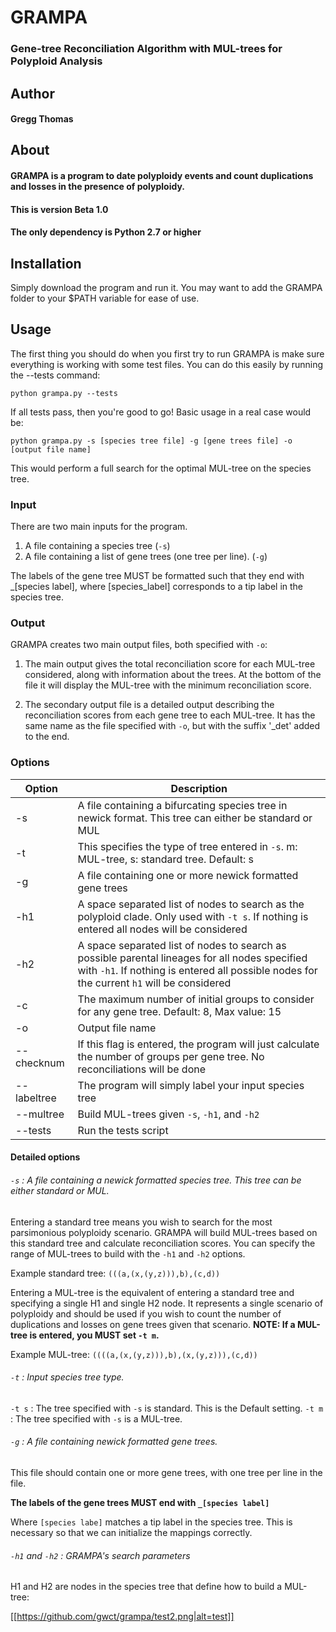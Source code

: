 # GRAMPA
### Gene-tree Reconciliation Algorithm with MUL-trees for Polyploid Analysis

## Author
#### Gregg Thomas

## About

#### GRAMPA is a program to date polyploidy events and count duplications and losses in the presence of polyploidy.

#### This is version Beta 1.0
#### The only dependency is Python 2.7 or higher

## Installation

Simply download the program and run it. You may want to add the GRAMPA folder to your $PATH variable for ease of use.

## Usage

The first thing you should do when you first try to run GRAMPA is make sure everything is working with some test files. You can do this easily by running the --tests command:

`python grampa.py --tests`

If all tests pass, then you're good to go! Basic usage in a real case would be:

`python grampa.py -s [species tree file] -g [gene trees file] -o [output file name]`

This would perform a full search for the optimal MUL-tree on the species tree.

### Input

There are two main inputs for the program. 

1. A file containing a species tree (`-s`)
2. A file containing a list of gene trees (one tree per line). (`-g`)

The labels of the gene tree MUST be formatted such that they end with _[species label], where [species_label] corresponds to a tip label in the species tree.

### Output

GRAMPA creates two main output files, both specified with `-o`: 

1. The main output gives the total reconciliation score for each MUL-tree considered, along with information about the trees. At the bottom of the file it will display the MUL-tree with the minimum reconciliation score.

2. The secondary output file is a detailed output describing the reconciliation scores from each gene tree to each MUL-tree. It has the same name as the file specified with `-o`, but with the suffix '_det' added to the end.

### Options

| Option | Description | 
| ------ | ----------- |
| -s | A file containing a bifurcating species tree in newick format. This tree can either be standard or MUL |
| -t | This specifies the type of tree entered in `-s`. m: MUL-tree, s: standard tree. Default: s |
| -g | A file containing one or more newick formatted gene trees |
| -h1 | A space separated list of nodes to search as the polyploid clade. Only used with `-t s`. If nothing is entered all nodes will be considered |
| -h2 | A space separated list of nodes to search as possible parental lineages for all nodes specified with `-h1`. If nothing is entered all possible nodes for the current `h1` will be considered |
| -c | The maximum number of initial groups to consider for any gene tree. Default: 8, Max value: 15 |
| -o | Output file name |
| --checknum | If this flag is entered, the program will just calculate the number of groups per gene tree. No reconciliations will be done |
| --labeltree | The program will simply label your input species tree |
| --multree | Build MUL-trees given `-s`, `-h1`, and `-h2` |
| --tests | Run the tests script |

#### Detailed options

###### `-s` : A file containing a newick formatted species tree. This tree can be either standard or MUL. 

Entering a standard tree means you wish to search for the most parsimonious polyploidy scenario. GRAMPA will build MUL-trees based on this standard tree and calculate reconciliation scores. You can specify the range of MUL-trees to build with the `-h1` and `-h2` options.

Example standard tree: `(((a,(x,(y,z))),b),(c,d))`

Entering a MUL-tree is the equivalent of entering a standard tree and specifying a single H1 and single H2 node. It represents a single scenario of polyploidy and should be used if you wish to count the number of duplications and losses on gene trees given that scenario. **NOTE: If a MUL-tree is entered, you MUST set `-t m`.**

Example MUL-tree: `((((a,(x,(y,z))),b),(x,(y,z))),(c,d))`

###### `-t` : Input species tree type.

`-t s` : The tree specified with `-s` is standard. This is the Default setting.
`-t m` : The tree specified with `-s` is a MUL-tree.

###### `-g` : A file containing newick formatted gene trees.

This file should contain one or more gene trees, with one tree per line in the file. 

**The labels of the gene trees MUST end with `_[species label]`**

Where `[species labe]` matches a tip label in the species tree. This is necessary so that we can initialize the mappings correctly.

###### `-h1` and `-h2` : GRAMPA's search parameters

H1 and H2 are nodes in the species tree that define how to build a MUL-tree:

[[https://github.com/gwct/grampa/test2.png|alt=test]]





